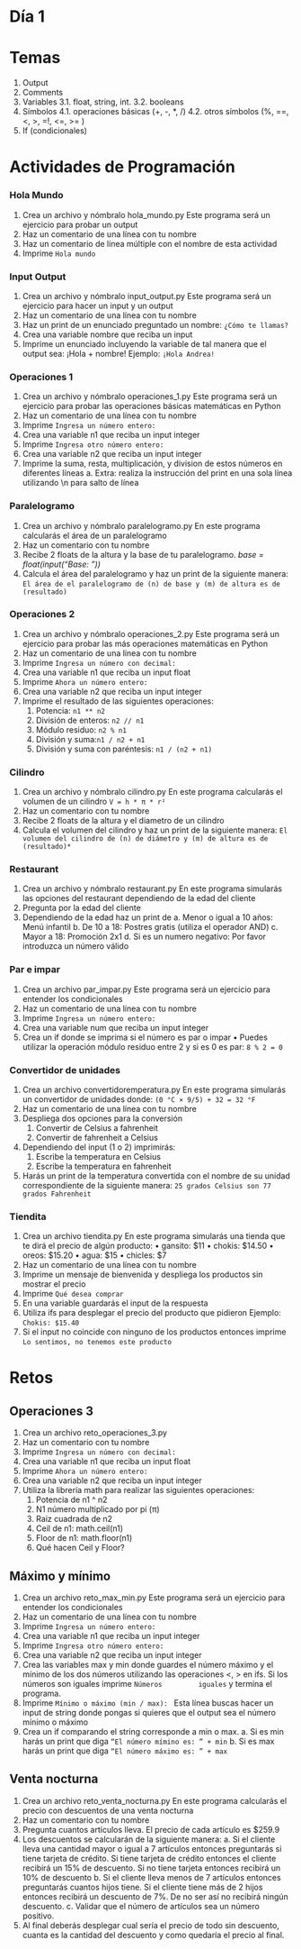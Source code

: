 Día 1
==============
# Temas
1.	Output
2.	Comments
3.	Variables
3.1.	float, string, int.
3.2.	booleans
4.	Símbolos
4.1.	operaciones básicas (+, -, *, /)
4.2.	otros símbolos (%, ==, <, >, =!, <=, >= )
5.	If (condicionales)

# Actividades de Programación
### Hola Mundo
1.	Crea un archivo y nómbralo hola_mundo.py
    	Este programa será un ejercicio para probar un output
2.	Haz un comentario de una línea con tu nombre
3.	Haz un comentario de línea múltiple con el nombre de esta actividad 
4.	Imprime ```Hola mundo```

### Input Output 
1.	Crea un archivo y nómbralo input_output.py
    Este programa será un ejercicio para hacer un input y un output
2.	Haz un comentario de una línea con tu nombre
3.	Haz un print de un enunciado preguntado un nombre: ```¿Cómo te llamas?```
4.	Crea una variable nombre que reciba un input
5.	Imprime un enunciado incluyendo la variable de tal manera que el output sea: ¡Hola + nombre!
    Ejemplo: ```¡Hola Andrea!```

### Operaciones 1
1.	Crea un archivo y nómbralo operaciones_1.py
Este programa será un ejercicio para probar las operaciones básicas matemáticas en Python 
2.	Haz un comentario de una línea con tu nombre
3.	Imprime ```Ingresa un número entero: ```
4.	Crea una variable n1 que reciba un input integer 
5.	Imprime ```Ingresa otro número entero: ```
6.	Crea una variable n2 que reciba un input integer
7.	Imprime la suma, resta, multiplicación, y division de estos números en diferentes líneas
    a.	Extra: realiza la instrucción del print en una sola línea utilizando \n para salto de línea


### Paralelogramo
1.	Crea un archivo y nómbralo paralelogramo.py
	En este programa calcularás el área de un paralelogramo
2.	Haz un comentario con tu nombre
3.	Recibe 2 floats de la altura y la base de tu paralelogramo.
        	*base = float(input(“Base: ”))*
4.	Calcula el área del paralelogramo y haz un print de la siguiente manera: 
        ```El área de el paralelogramo de (n) de base y (m) de altura es de (resultado) ```

### Operaciones 2
1.	Crea un archivo y nómbralo operaciones_2.py
    	Este programa será un ejercicio para probar las más operaciones matemáticas en Python 
2.	Haz un comentario de una línea con tu nombre
3.	Imprime ```Ingresa un número con decimal: ```
4.	Crea una variable n1 que reciba un input float 
5.	Imprime ```Ahora un número entero:```
6.	Crea una variable n2 que reciba un input integer
7.	Imprime el resultado de las siguientes operaciones:
    1)  Potencia: ```n1 ** n2```
    2)	División de enteros: ```n2 // n1```
    3)	Módulo residuo: ```n2 % n1```
    4)	División y suma:```n1 / n2 + n1```
    5)	División y suma con paréntesis: ```n1 / (n2 + n1)```

### Cilindro
1.	Crea un archivo y nómbralo cilindro.py
	En este programa calcularás el volumen de un cilindro
		```V = h * π * r²```
2.	Haz un comentario con tu nombre
3.	Recibe 2 floats de la altura y el diametro de un cilindro
4.	Calcula el volumen del cilindro  y haz un print de la siguiente manera: 
	```El volumen del cilindro de (n) de diámetro y (m) de altura es de (resultado)*```

### Restaurant
1.	Crea un archivo y nómbralo restaurant.py
	En este programa simularás las opciones del restaurant dependiendo de la edad del cliente
2.	Pregunta por la edad del cliente
3.	Dependiendo de la edad haz un print de
a.	Menor o igual a 10 años: Menú infantil
b.	De 10 a 18: Postres gratis (utiliza el operador AND)
c.	Mayor a 18: Promoción 2x1
d.	Si es un numero negativo: Por favor introduzca un número válido

### Par e impar
1.	Crea un archivo par_impar.py
	Este programa será un ejercicio para entender los condicionales
2.	Haz un comentario de una línea con tu nombre
3.	Imprime ```Ingresa un número entero: ```
4.	Crea una variable num que reciba un input integer 
5.	Crea un if donde se imprima si el número es par o impar 
	•	Puedes utilizar la operación módulo residuo entre 2 y si es 0 es par:
			```8 % 2 = 0```
			
### Convertidor de unidades
1.	Crea un archivo convertidoremperatura.py
	En este programa simularás un convertidor de unidades donde:
		```(0 °C × 9/5) + 32 = 32 °F ```
2.	Haz un comentario de una línea con tu nombre
3.	Despliega dos opciones para la conversión
	1)	Convertir de Celsius a fahrenheit
	2)	Convertir de fahrenheit a Celsius
4.	Dependiendo del input (1 o 2) imprimirás:
	1)	Escribe la temperatura en Celsius
	2)	Escribe la temperatura en fahrenheit
5.	Harás un print de la temperatura convertida con el nombre de su unidad correspondiente de la siguiente manera: 
		```25 grados Celsius son 77 grados Fahrenheit```
		
### Tiendita
1.	Crea un archivo tiendita.py
	En este programa simularás una tienda que te dirá el precio de algún producto:
	•	gansito: $11
	•	chokis: $14.50
	•	oreos: $15.20
	•	agua: $15
	•	chicles: $7
2.	Haz un comentario de una línea con tu nombre
3.	Imprime un mensaje de bienvenida y despliega los productos sin mostrar el precio
4.	Imprime ```Qué desea comprar```
5.	En una variable guardarás el input de la respuesta
6.	Utiliza ifs para desplegar el precio del producto que pidieron
	Ejemplo: ```Chokis: $15.40```
7.	Si el input no coincide con ninguno de los productos entonces imprime ```Lo sentimos, no tenemos este producto```



# Retos

## Operaciones 3 
1.	Crea un archivo reto_operaciones_3.py
2.	Haz un comentario con tu nombre
3.	Imprime ```Ingresa un número con decimal: ```
4.	Crea una variable n1 que reciba un input float 
5.	Imprime ```Ahora un número entero:```
6.	Crea una variable n2 que reciba un input integer
7.	Utiliza la librería math para realizar las siguientes operaciones:
	1)	Potencia de n1 ^ n2
	2)	N1 número multiplicado por pi (π)
	3)	Raiz cuadrada de n2
	4)	Ceil de n1:  math.ceil(n1)
	5)	Floor de n1: math.floor(n1)
	6)	Qué hacen Ceil y Floor? 

## Máximo y mínimo
1.	Crea un archivo reto_max_min.py
	Este programa será un ejercicio para entender los condicionales 
2.	Haz un comentario de una línea con tu nombre
3.	Imprime ```Ingresa un número entero: ```
4.	Crea una variable n1 que reciba un input integer 
5.	Imprime ```Ingresa otro número entero: ```
6.	Crea una variable n2 que reciba un input integer
7.	Crea las variables max y min donde guardes el número máximo y el mínimo de los dos números utilizando las operaciones <, > en ifs. Si los números son iguales imprime 		```Números 	       iguales``` y termina el programa.  
8.	Imprime ```Mínimo o máximo (min / max): ```
	Esta línea buscas hacer un input de string donde pongas si quieres que el output sea el número mínimo o máximo
9.	Crea un if comparando el string corresponde a min o max.
	a.	Si es min harás un print que diga ```“El número mímino es: ” + min```
	b.	Si es max harás un print que diga ```“El número máximo es: ” + max```

## Venta nocturna
1.	Crea un archivo reto_venta_nocturna.py
	En este programa calcularás el precio con descuentos de una venta nocturna
2.	Haz un comentario con tu nombre
3.	Pregunta cuantos artículos lleva. El precio de cada artículo es $259.9
4.	Los descuentos se calcularán de la siguiente manera:
	a.	Si el cliente lleva una cantidad mayor o igual a 7 artículos entonces preguntarás si tiene tarjeta de crédito. Si tiene tarjeta de crédito entonces el cliente 			recibirá un 15% de descuento. Si no tiene tarjeta entonces recibirá un 10% de descuento
	b.	Si el cliente lleva menos de 7 artículos entonces preguntarás cuantos hijos tiene. Si el cliente tiene más de 2 hijos entonces recibirá un descuento de 7%. De no ser     		  así no recibirá ningún descuento. 
	c.	Validar que el número de artículos sea un número positivo.
5.	Al final deberás desplegar cual sería el precio de todo sin descuento, cuanta es la cantidad del descuento y como quedaría el precio al final.








